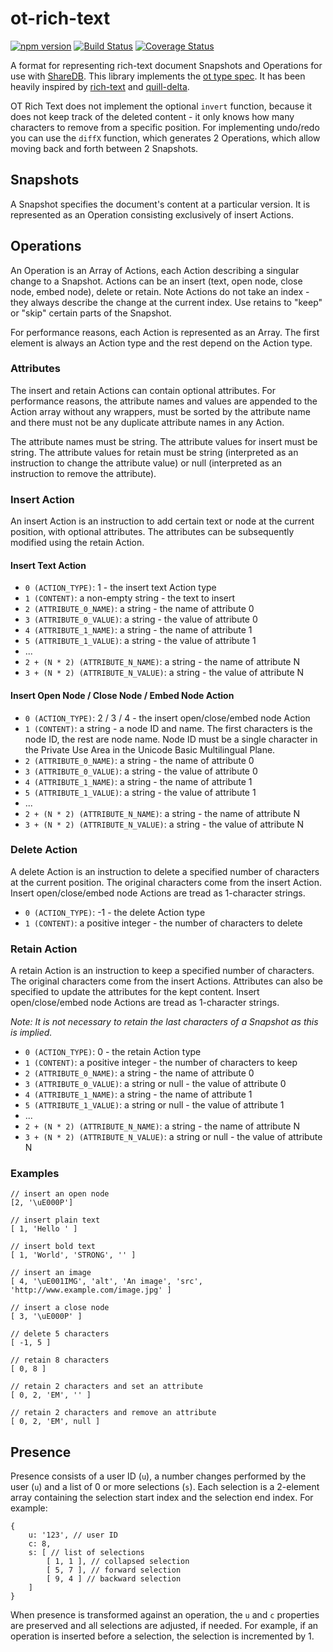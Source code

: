 # ot-rich-text

[![npm version](https://badge.fury.io/js/%40teamwork%2Fot-rich-text.svg)](https://badge.fury.io/js/%40teamwork%2Fot-rich-text)
[![Build Status](https://travis-ci.com/Teamwork/ot-rich-text.svg?branch=master)](https://travis-ci.com/Teamwork/ot-rich-text)
[![Coverage Status](https://coveralls.io/repos/github/Teamwork/ot-rich-text/badge.svg?branch=master)](https://coveralls.io/github/Teamwork/ot-rich-text?branch=master)

A format for representing rich-text document Snapshots and Operations for use with [ShareDB](https://github.com/share/sharedb). This library implements the [ot type spec](https://github.com/ottypes/docs). It has been heavily inspired by [rich-text](https://github.com/ottypes/rich-text) and [quill-delta](https://github.com/quilljs/delta).

OT Rich Text does not implement the optional `invert` function, because it does not keep track of the deleted content - it only knows how many characters to remove from a specific position. For implementing undo/redo you can use the `diffX` function, which generates 2 Operations, which allow moving back and forth between 2 Snapshots.


## Snapshots

A Snapshot specifies the document's content at a particular version. It is represented as an Operation consisting exclusively of insert Actions.


## Operations

An Operation is an Array of Actions, each Action describing a singular change to a Snapshot. Actions can be an insert (text, open node, close node, embed node), delete or retain. Note Actions do not take an index - they always describe the change at the current index. Use retains to "keep" or "skip" certain parts of the Snapshot.

For performance reasons, each Action is represented as an Array. The first element is always an Action type and the rest depend on the Action type.


### Attributes

The insert and retain Actions can contain optional attributes. For performance reasons, the attribute names and values are appended to the Action array without any wrappers, must be sorted by the attribute name and there must not be any duplicate attribute names in any Action.

The attribute names must be string. The attribute values for insert must be string. The attribute values for retain must be string (interpreted as an instruction to change the attribute value) or null (interpreted as an instruction to remove the attribute).


### Insert Action

An insert Action is an instruction to add certain text or node at the current position, with optional attributes. The attributes can be subsequently modified using the retain Action.

#### Insert Text Action

- `0 (ACTION_TYPE)`: 1 - the insert text Action type
- `1 (CONTENT)`: a non-empty string - the text to insert
- `2 (ATTRIBUTE_0_NAME)`: a string - the name of attribute 0
- `3 (ATTRIBUTE_0_VALUE)`: a string - the value of attribute 0
- `4 (ATTRIBUTE_1_NAME)`: a string - the name of attribute 1
- `5 (ATTRIBUTE_1_VALUE)`: a string - the value of attribute 1
- ...
- `2 + (N * 2) (ATTRIBUTE_N_NAME)`: a string - the name of attribute N
- `3 + (N * 2) (ATTRIBUTE_N_VALUE)`: a string - the value of attribute N


#### Insert Open Node / Close Node / Embed Node Action

- `0 (ACTION_TYPE)`: 2 / 3 / 4 - the insert open/close/embed node Action
- `1 (CONTENT)`: a string - a node ID and name. The first characters is the node ID, the rest are node name. Node ID must be a single character in the Private Use Area in the Unicode Basic Multilingual Plane.
- `2 (ATTRIBUTE_0_NAME)`: a string - the name of attribute 0
- `3 (ATTRIBUTE_0_VALUE)`: a string - the value of attribute 0
- `4 (ATTRIBUTE_1_NAME)`: a string - the name of attribute 1
- `5 (ATTRIBUTE_1_VALUE)`: a string - the value of attribute 1
- ...
- `2 + (N * 2) (ATTRIBUTE_N_NAME)`: a string - the name of attribute N
- `3 + (N * 2) (ATTRIBUTE_N_VALUE)`: a string - the value of attribute N


### Delete Action

A delete Action is an instruction to delete a specified number of characters at the current position. The original characters come from the insert Action. Insert open/close/embed node Actions are tread as 1-character strings.

- `0 (ACTION_TYPE)`: -1 - the delete Action type
- `1 (CONTENT)`: a positive integer - the number of characters to delete


### Retain Action

A retain Action is an instruction to keep a specified number of characters. The original characters come from the insert Actions. Attributes can also be specified to update the attributes for the kept content. Insert open/close/embed node Actions are tread as 1-character strings.

*Note: It is not necessary to retain the last characters of a Snapshot as this is implied.*

- `0 (ACTION_TYPE)`: 0 - the retain Action type
- `1 (CONTENT)`: a positive integer - the number of characters to keep
- `2 (ATTRIBUTE_0_NAME)`: a string - the name of attribute 0
- `3 (ATTRIBUTE_0_VALUE)`: a string or null - the value of attribute 0
- `4 (ATTRIBUTE_1_NAME)`: a string - the name of attribute 1
- `5 (ATTRIBUTE_1_VALUE)`: a string or null - the value of attribute 1
- ...
- `2 + (N * 2) (ATTRIBUTE_N_NAME)`: a string - the name of attribute N
- `3 + (N * 2) (ATTRIBUTE_N_VALUE)`: a string or null - the value of attribute N


### Examples

```
// insert an open node
[2, '\uE000P']

// insert plain text
[ 1, 'Hello ' ]

// insert bold text
[ 1, 'World', 'STRONG', '' ]

// insert an image
[ 4, '\uE001IMG', 'alt', 'An image', 'src', 'http://www.example.com/image.jpg' ]

// insert a close node
[ 3, '\uE000P' ]

// delete 5 characters
[ -1, 5 ]

// retain 8 characters
[ 0, 8 ]

// retain 2 characters and set an attribute
[ 0, 2, 'EM', '' ]

// retain 2 characters and remove an attribute
[ 0, 2, 'EM', null ]
```


## Presence

Presence consists of a user ID (`u`), a number changes performed by the user (`u`) and a list of 0 or more selections (`s`). Each selection is a 2-element array containing the selection start index and the selection end index. For example:

```
{
    u: '123', // user ID
    c: 8,
    s: [ // list of selections
        [ 1, 1 ], // collapsed selection
        [ 5, 7 ], // forward selection
        [ 9, 4 ] // backward selection
    ]
}
```

When presence is transformed against an operation, the `u` and `c` properties are preserved and all selections are adjusted, if needed. For example, if an operation is inserted before a selection, the selection is incremented by 1.
